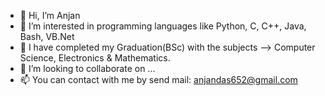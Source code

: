 - 👋 Hi, I’m Anjan
- 👀 I’m interested in programming languages like Python, C, C++, Java, Bash, VB.Net
- 🌱 I have completed my Graduation(BSc) with the subjects --> Computer Science, Electronics & Mathematics.
- 💞️ I’m looking to collaborate on ...
- 📫 You can contact with me by send mail: anjandas652@gmail.com

<!---
Anjan-Anjan/Anjan-Anjan is a ✨ special ✨ repository because its `README.md` (this file) appears on your GitHub profile.
You can click the Preview link to take a look at your changes.
--->
